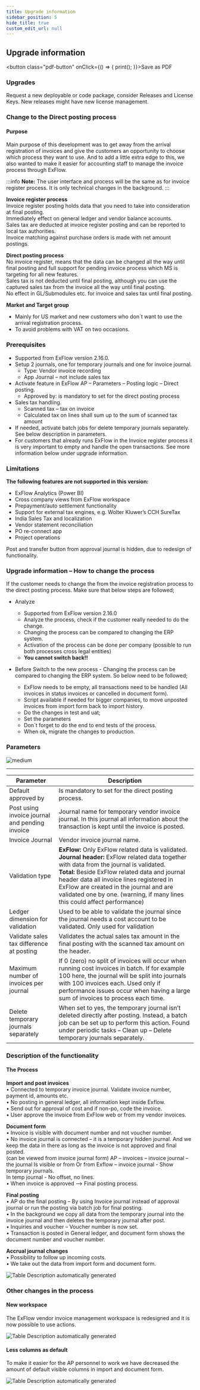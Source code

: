 ```yaml
---
title: Upgrade information
sidebar_position: 5
hide_title: true
custom_edit_url: null
---
```

## Upgrade information 
<button class="pdf-button" onClick={() => { print(); }}>Save as PDF</button>

### Upgrades
Request a new deployable or code package, consider Releases and License Keys. New releases might have new license management.


### Change to the Direct posting process

#### Purpose
Main purpose of this development was to get away from the arrival registration of invoices and give the customers an opportunity to choose which process they want to use. And to add a little extra edge to this, we also wanted to make it easier for accounting staff to manage the invoice process through ExFlow.

:::info **Note:** The user interface and process will be the same as for invoice register process. It is only technical changes in the background.
:::

**Invoice register process**<br/>
Invoice register posting holds data that you need to take into consideration at final posting. <br/>
Immediately effect on general ledger and vendor balance accounts.<br/>
Sales tax are deducted at invoice register posting and can be reported to local tax authorities.<br/>
Invoice matching against purchase orders is made with net amount postings.<br/>

**Direct posting process**<br/>
No invoice register, means that the data can be changed all the way until final posting and full support for pending invoice process which MS is targeting for all new features.<br/>
Sales tax is not deducted until final posting, although you can use the captured sales tax from the invoice all the way until final posting.<br/>
No effect in GL/Submodules etc. for invoice and sales tax until final posting.<br/>

**Market and Target group**<br/>
- Mainly for US market and new customers who don´t want to use the arrival registration process.<br/>
- To avoid problems with VAT on two occasions.<br/>

### Prerequisites
-	Supported from ExFlow version 2.16.0.<br/>
-	Setup 2 journals, one for temporary journals and one for invoice journal.<br/>	
    - Type: Vendor invoice recording<br/>
    - App Journal – not include sales tax<br/>
-	Activate feature in ExFlow AP – Parameters – Posting logic – Direct posting.<br/>
    - Approved by: is mandatory to set for the direct posting process<br/>
-	Sales tax handling.<br/>
    - Scanned tax – tax on invoice<br/>
    - Calculated tax on lines shall sum up to the sum of scanned tax amount<br/>
-	If needed, activate batch jobs for delete temporary journals separately. See below description in parameters.<br/>
-	For customers that already runs ExFlow in the Invoice register process it is very important to empty and handle the open transactions. See more information below under upgrade information.<br/>

### Limitations
**The following features are not supported in this version:**<br/>
- ExFlow Analytics (Power BI)<br/>
- Cross company views from ExFlow workspace<br/>
- Prepayment/auto settlement functionality<br/>
- Support for external tax engines, e.g. Wolter Kluwer’s CCH SureTax<br/>
- India Sales Tax and localization<br/>
- Vendor statement reconciliation<br/>
- PO re-connect app<br/>
- Project operations<br/>

Post and transfer button from approval journal is hidden, due to redesign of functionality.<br/>

### Upgrade information – How to change the process
If the customer needs to change the from the invoice registration process to the direct posting process.  Make sure that below steps are followed;<br/>
-	Analyze<br/>
    - Supported from ExFlow version 2.16.0<br/>
    - Analyze the process, check if the customer really needed to do the change.<br/>
    - Changing the process can be compared to changing the ERP system.<br/>
    - Activation of the process can be done per company (possible to run both processes cross legal entities)<br/>
    - **You cannot switch back!!**<br/>

-	Before Switch to the new process - Changing the process can be compared to changing the ERP system. So below need to be followed;<br/>
    - ExFlow needs to be empty, all transactions need to be handled (All invoices in status invoices or cancelled in document form).<br/>
    - Script available if needed for bigger companies, to move unposted invoices from import form back to import history.<br/>
    - Do the changes in test and uat;<br/>
    - Set the parameters<br/>
    - Don´t forget to do the end to end tests of the process.<br/>
    - When ok, migrate the changes to production.<br/>

### Parameters

![medium](@site/static/img/media/image621.png)<br/>

---
|Parameter | Description |
|--- | ---------|
|Default approved by | Is mandatory to set for the direct posting process.|
|Post using invoice journal and pending invoice | Journal name for temporary vendor invoice journal. In this journal all information about the transaction is kept until the invoice is posted.| 
|Invoice Journal | Vendor invoice journal name.|
|Validation type| **ExFlow:** Only ExFlow related data is validated.<br/>**Journal header:** ExFlow related data together with data from the journal is validated.<br/>**Total:** Beside ExFlow related data and journal header data all invoice lines registered in ExFlow are created in the journal and are validated one by one. (warning, if many lines this could affect performance)| 
|Ledger dimension for validation | Used to be able to validate the journal since the journal needs a cost account to be validated. Only used for validation |
|Validate sales tax difference at posting| Validates the actual sales tax amount in the final posting with the scanned tax amount on the header.|
|Maximum number of invoices per journal | If 0 (zero) no split of invoices will occur when running cost invoices in batch. If for example 100 here, the journal will be split into journals with 100 invoices each. Used only if performance issues occur when having a large sum of invoices to process each time.|
|Delete temporary journals separately|When set to yes, the temporary journal isn’t deleted directly after posting. Instead, a batch job can be set up to perform this action. Found under periodic tasks – Clean up – Delete temporary journals separately.|

### Description of the functionality

#### The Process
**Import and post invoices**<br/>
•	Connected to temporary invoice journal. Validate invoice number, payment id, amounts etc.<br/>
•	No posting in general ledger, all information kept inside Exflow.<br/>
•	Send out for approval of cost and if non-po, code the invoice.<br/>
•	User approve the invoice from ExFlow web or from my vendor invoices.<br/>

**Document form**<br/>
•	Invoice is visible with document number and not voucher number.<br/>
•	No invoice journal is connected – it is a temporary hidden journal. And we keep the data in there as long as the invoice is not approved and final posted.<br/> 
(can be viewed from invoice journal form) AP – invoices – invoice journal – the journal Is visible or from Or from Exflow – invoice journal - Show temporary journals.<br/>
In temp journal - No offset, no lines.<br/>
•	When invoice is approved –> Final posting process.<br/>

**Final posting**<br/>
•	AP do the final posting – By using Invoice journal instead of approval journal or run the posting via batch job for final posting.<br/>
•	In the background we copy all data from the temporary journal into the invoice journal and then deletes the temporary journal after post.<br/>
•	Inquiries and voucher – Voucher number is now set.<br/>
•	Transaction is posted in General ledger, and document form shows the document number and voucher number.<br/>

**Accrual journal changes**<br/>
•	Possibility to follow up incoming costs.<br/>
•	We take out the data from import form and document form.<br/>

![Table Description automatically generated](@site/static/img/media/image622.png)

### Other changes in the process
#### New workspace 
The ExFlow vendor invoice management workspace is redesigned and it is now possible to use actions.<br/>

![Table Description automatically generated](@site/static/img/media/image623.png)


#### Less columns as default
To make it easier for the AP personnel to work we have decreased the amount of default visible columns in import and document form.<br/> 

![Table Description automatically generated](@site/static/img/media/image624.png)